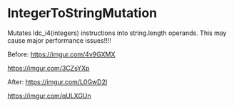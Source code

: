 # IntegerToStringMutation
Mutates ldc_i4(integers) instructions into string.length operands. This may cause major performance issues!!!!


<blockquote class="imgur-embed-pub" lang="en" data-id="4v9GXMX" data-context="false" ><a href="//imgur.com/4v9GXMX"></a></blockquote><script async src="//s.imgur.com/min/embed.js" charset="utf-8"></script>

Before:
https://imgur.com/4v9GXMX

https://imgur.com/3CZsYXp

After:
https://imgur.com/L0GwD2I

https://imgur.com/qULXGUn

